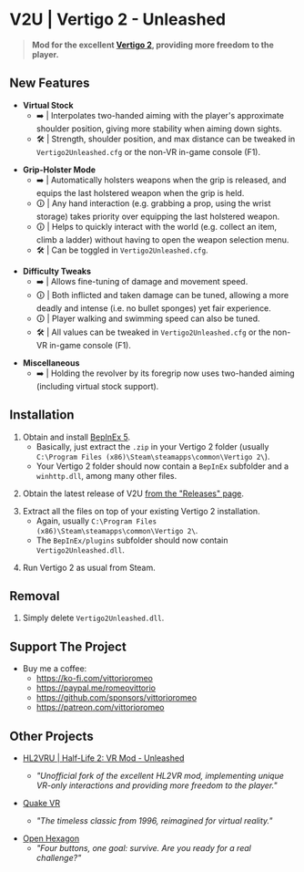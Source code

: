 # V2U | Vertigo 2 - Unleashed

> **Mod for the excellent [Vertigo 2](https://store.steampowered.com/app/843390/Vertigo_2/), providing more freedom to the player.**

## New Features

* **Virtual Stock**
    - ➡️ | Interpolates two-handed aiming with the player's approximate shoulder position, giving more stability when aiming down sights.
    - 🛠️ | Strength, shoulder position, and max distance can be tweaked in `Vertigo2Unleashed.cfg` or the non-VR in-game console (F1).

<p></p>

* **Grip-Holster Mode**
    - ➡️ | Automatically holsters weapons when the grip is released, and equips the last holstered weapon when the grip is held.
    - 🛈 | Any hand interaction (e.g. grabbing a prop, using the wrist storage) takes priority over equipping the last holstered weapon.
    - 🛈 | Helps to quickly interact with the world (e.g. collect an item, climb a ladder) without having to open the weapon selection menu.
    - 🛠️ | Can be toggled  in `Vertigo2Unleashed.cfg`.

<p></p>

* **Difficulty Tweaks**
    - ➡️ | Allows fine-tuning of damage and movement speed.
    - 🛈 | Both inflicted and taken damage can be tuned, allowing a more deadly and intense (i.e. no bullet sponges) yet fair experience.
    - 🛈 | Player walking and swimming speed can also be tuned.
    - 🛠️ | All values can be tweaked in `Vertigo2Unleashed.cfg` or the non-VR in-game console (F1).
 
<p></p>

* **Miscellaneous**
    - ➡️ | Holding the revolver by its foregrip now uses two-handed aiming (including virtual stock support).
 
## Installation

1. Obtain and install [BepInEx 5](https://github.com/BepInEx/BepInEx/releases).
    - Basically, just extract the `.zip` in your Vertigo 2 folder (usually `C:\Program Files (x86)\Steam\steamapps\common\Vertigo 2\`).
    - Your Vertigo 2 folder should now contain a `BepInEx` subfolder and a `winhttp.dll`, among many other files.

<p></p>

2. Obtain the latest release of V2U [from the "Releases" page](https://github.com/vittorioromeo/Vertigo2Unleashed/releases).

<p></p>

3. Extract all the files on top of your existing Vertigo 2 installation.
    - Again, usually `C:\Program Files (x86)\Steam\steamapps\common\Vertigo 2\`.
    - The `BepInEx/plugins` subfolder should now contain `Vertigo2Unleashed.dll`.

<p></p>

4. Run Vertigo 2 as usual from Steam.

## Removal

1. Simply delete `Vertigo2Unleashed.dll`.

## Support The Project

- Buy me a coffee:
    - https://ko-fi.com/vittorioromeo
    - https://paypal.me/romeovittorio
    - https://github.com/sponsors/vittorioromeo
    - https://patreon.com/vittorioromeo

## Other Projects

- [HL2VRU | Half-Life 2: VR Mod - Unleashed](https://github.com/vittorioromeo/HL2VRU)
    - *"Unofficial fork of the excellent HL2VR mod, implementing unique VR-only interactions and providing more freedom to the player."*

- [Quake VR](https://vittorioromeo.com/quakevr)
    - *"The timeless classic from 1996, reimagined for virtual reality."*

<p></p>

- [Open Hexagon](https://store.steampowered.com/app/1358090/Open_Hexagon/)
    - *"Four buttons, one goal: survive. Are you ready for a real challenge?"*
